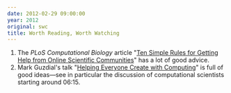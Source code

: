 ```yaml
---
date: 2012-02-29 09:00:00
year: 2012
original: swc
title: Worth Reading, Worth Watching
---
```

<ol>
<li>The <em>PLoS Computational Biology</em> article "<a href="http://www.ploscompbiol.org/article/info:doi%2F10.1371%2Fjournal.pcbi.1002202">Ten Simple Rules for Getting Help from Online Scientific Communities</a>" has a lot of good advice.</li>
<li>Mark Guzdial's talk "<a href="http://computinged.wordpress.com/2012/02/15/helping-everyone-create-with-computing-video-of-c5-talk/">Helping Everyone Create with Computing</a>" is full of good ideas&mdash;see in particular the discussion of computational scientists starting around 06:15.</li>
</ol>
